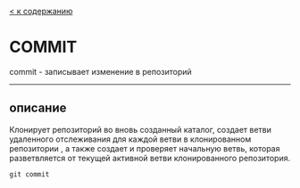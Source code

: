 [< к содержанию](README.md)


# COMMIT
commit - записывает изменение в репозиторий 

---
## описание

Клонирует репозиторий во вновь созданный каталог, создает ветви удаленного отслеживания для каждой ветви в клонированном репозитории , а также создает и проверяет начальную ветвь, которая разветвляется от текущей активной ветви клонированного репозитория.

```
git commit
```